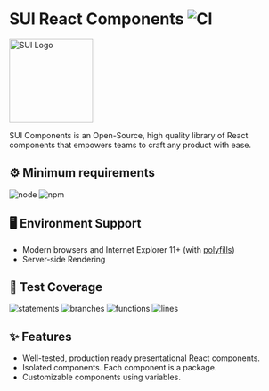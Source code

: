 # SUI React Components ![CI](https://github.com/SUI-Components/sui-components/workflows/CI/badge.svg)

<img src="https://avatars2.githubusercontent.com/u/13288987?s=200&v=4" alt="SUI Logo" width="150">

SUI Components is an Open-Source, high quality library of React components that empowers teams to craft any product with ease.

## ⚙️ Minimum requirements
![node](https://shields.io/badge/node-v16+-lightgray?logo=nodedotjs&logoWidth=20&style=for-the-badge)
![npm](https://shields.io/badge/npm-v7+-lightgrey?logo=npm&logoWidth=20&style=for-the-badge)

## 🖥 Environment Support

- Modern browsers and Internet Explorer 11+ (with [polyfills](https://github.com/SUI-Components/sui/tree/master/packages/sui-polyfills))
- Server-side Rendering

## 🧪 Test Coverage

![statements](https://shields.io/badge/statements-70.29%25-orange)
![branches](https://shields.io/badge/branches-55.24%25-AA0000)
![functions](https://shields.io/badge/functions-55.61%25-AA0000)
![lines](https://shields.io/badge/lines-72.1%25-orange)

## ✨ Features

- Well-tested, production ready presentational React components.
- Isolated components. Each component is a package.
- Customizable components using variables.

